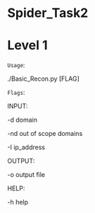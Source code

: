 # Spider_Task2

# Level 1

`Usage`:

  ./Basic_Recon.py [FLAG]

`Flags`:

INPUT:

  -d  domain
  
  -nd out of scope domains
  
  -I ip_address
  
OUTPUT:

  -o output file
  
HELP:

  -h help

